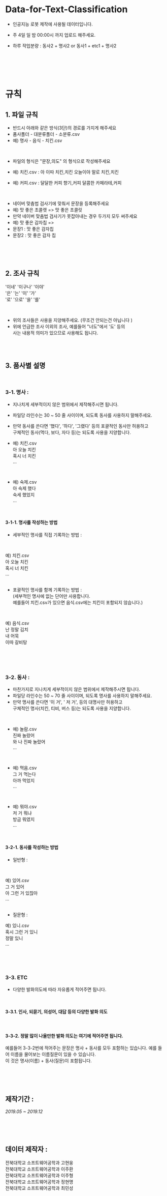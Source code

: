 # Data-for-Text-Classification

* 인공지능 로봇 제작에 사용될 데이터입니다.

* 주 4일 일 밤 00:00시 까지 업로드 해주세요.

* 하루 작업분량 : 동사2 + 명사2  or  동사1 + etc1 + 명사2
<br>


<br>
<br>
<br>

# 규칙
 
## 1. 파일 규칙
* 반드시 아래와 같은 방식(3단)의 경로를 가지게 해주세요
* 품사폴더 - 대분류폴더 - 소분류.csv 
* 예) 명사 - 음식 - 치킨.csv

<br>

* 파일의 형식은 "문장,의도" 의 형식으로 작성해주세요
* 예) 치킨.csv : 
아 이따 치킨,치킨
오늘이야 말로 치킨,치킨

* 예) 커피.csv : 
달달한 커피 향기,커피
달콤한 카페라테,커피

<br>

* 네이버 맞춤법 검사기에 맞춰서 문장을 등록해주세요 <br>
* 예) 맛 좋은 초콜렛 => 맛 좋은 초콜릿 <br>
* 만약 네이버 맞춤법 검사기가 못잡아내는 경우 두가지 모두 써주세요
* 예) 맛 좋은 감자칩 => 
* 문장1 : 맛 좋은 감자칩 
* 문장2 : 맛 좋은 감자 칩

<br>
<br>
<br>

## 2. 조사 규칙

'이네' '이구나' '이야' <br> 
'은' '는' '이' '가' <br>
'로' '으로' '을' '를' <br>

<br>

* 위의 조사들은 사용을 지양해주세요. (무조건 안되는건 아닙니다 ) <br>
* 위에 언급한 조사 이외의 조사, 예를들어 "너도"에서 '도' 등의 <br>
사는 내용적 의미가 있으므로 사용해도 됩니다. <br>

<br>
<br>

## 3. 품사별 설명

<br>

### 3-1. 명사 : 
* 지나치게 세부적이지 않은 범위에서 제작해주시면 됩니다. <br>
* 파일당 라인수는 30 ~ 50 줄 사이이며, 되도록 동사를 사용하지 말해주세요. <br>
* 만약 동사를 쓴다면 '했다', '하다', '그랬다' 등의 포괄적인 동사만 허용하고 <br>
구체적인 동사(먹다, 보다, 자다 등)는 되도록 사용을 지양합니다.

* 예) 치킨.csv <br>
아 오늘 치킨 <br>
혹시 너 치킨 <br>
... <br>
<br>

* 예) 숙제.csv <br>
아 숙제 했다 <br>
숙세 했었지 <br>
... <br>
<br>


#### 3-1-1. 명사를 작성하는 방법

* 세부적인 명사를 직접 기록하는 방법 : <br>
<br>

예) 치킨.csv <br>
아 오늘 치킨 <br>
혹시 너 치킨 <br>
... <br>
<br>

* 포괄적인 명사를 함께 기록하는 방법 : <br>
(세부적인 명사에 없는 단어만 사용합니다. <br>
예를들어 치킨.csv가 있으면 음식.csv에는 치킨이 포함되지 않습니다.) <br>

<br>

예) 음식.csv <br>
난 정말 김치 <br>
내 어묵 <br>
이따 갈비탕 <br>

<br>
<br>
<br>


### 3-2. 동사 : 
* 마찬가지로 지나치게 세부적이지 않은 범위에서 제작해주시면 됩니다. <br>
* 파일당 라인수는 50 ~ 70 줄 사이이며, 되도록 명사를 사용하지 말해주세요. <br>
* 만약 명사를 쓴다면 '이 거', ' 저 거', 등의 대명사만 허용하고 <br>
구체적인 명사(치킨, 티비, 버스 등)는 되도록 사용을 지양합니다.

<br>

* 예) 놀람.csv <br>
진짜 놀랐어 <br>
와 나 진짜 놀랐어 <br>
... <br>
<br>

* 예) 먹음.csv <br>
그 거 먹는다 <br>
아까 먹었지 <br>
... <br>
<br>

* 예) 뭐야.csv <br>
저 거 뭐냐 <br>
방금 뭐였지 <br>
... <br>
<br>


#### 3-2-1. 동사를 작성하는 방법

* 일반형 : <br>
<br>

예) 있어.csv <br>
그 거 있어 <br>
아 그런 거 있잖아 <br>
... <br>
<br>

* 질문형 : <br>

예) 있니.csv <br>
혹시 그런 거 있니 <br>
정말 있니 <br>
... <br>

<br>
<br>
<br>



### 3-3. ETC

* 다양한 발화의도에 따라 자유롭게 적어주면 됩니다.

<br>

#### 3-3.1. 인사, 되묻기, 의성어, 대답 등의 다양한 발화 의도

<br>

#### 3-3-2. 정말 많이 나올만한 발화 의도는 여기에 적어주면 됩니다. <br>
예를들어 3-3-2번에 적어주는 문장은 명사 + 동사를 모두 포함하는 있습니다.
예를 들어 이름을 물어보는 이름질문이 있을 수 있습니다. <br>
이 것은 명사(이름) + 동사(질문)이 포함됩니다. <br>

<br>
<br>
<br>


## 제작기간 : 

*2019.05 ~ 2019.12*

<br>
<br>
<br>

  
## 데이터 제작자 : 
전북대학교 소프트웨어공학과 고현웅 <br>
전북대학교 소프트웨어공학과 이주환 <br>
전북대학교 소프트웨어공학과 이주형 <br>
전북대학교 소프트웨어공학과 정현명 <br>
전북대학교 소프트웨어공학과 최민성 <br>



